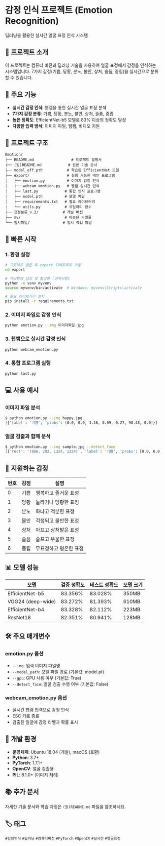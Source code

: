 # 감정 인식 프로젝트 (Emotion Recognition)

딥러닝을 활용한 실시간 얼굴 표정 인식 시스템

## 📖 프로젝트 소개

이 프로젝트는 컴퓨터 비전과 딥러닝 기술을 사용하여 얼굴 표정에서 감정을 인식하는 시스템입니다. 7가지 감정(기쁨, 당황, 분노, 불안, 상처, 슬픔, 중립)을 실시간으로 분류할 수 있습니다.

## 🎯 주요 기능

- **실시간 감정 인식**: 웹캠을 통한 실시간 얼굴 표정 분석
- **7가지 감정 분류**: 기쁨, 당황, 분노, 불안, 상처, 슬픔, 중립
- **높은 정확도**: EfficientNet-b5 모델로 83% 이상의 정확도 달성
- **다양한 입력 방식**: 이미지 파일, 웹캠, 비디오 지원

## 📁 프로젝트 구조

```
Emotion/
├── README.md                 # 프로젝트 설명서
├── (원)README.md            # 원본 기술 문서
├── model_eff.pth           # 학습된 EfficientNet 모델
├── export/                 # 실행 가능한 메인 프로그램
│   ├── emotion.py          # 이미지 감정 인식
│   ├── webcam_emotion.py   # 웹캠 실시간 인식
│   ├── last.py            # 통합 인식 프로그램
│   ├── model.pth          # 모델 파일
│   ├── requirements.txt   # 필요 라이브러리
│   └── utils.py           # 유틸리티 함수
├── 표정분류_v.2/           # 개발 버전
├── mv/                    # 이동된 파일들
└── 임시파일/               # 임시 작업 파일
```

## 🚀 빠른 시작

### 1. 환경 설정

```bash
# 프로젝트 클론 후 export 디렉토리로 이동
cd export

# 가상환경 생성 및 활성화 (선택사항)
python -m venv myvenv
source myvenv/bin/activate  # Windows: myvenv\Scripts\activate

# 필요 라이브러리 설치
pip install -r requirements.txt
```

### 2. 이미지 파일로 감정 인식

```bash
python emotion.py --img 이미지파일.jpg
```

### 3. 웹캠으로 실시간 감정 인식

```bash
python webcam_emotion.py
```

### 4. 통합 프로그램 실행

```bash
python last.py
```

## 💻 사용 예시

### 이미지 파일 분석
```bash
$ python emotion.py --img happy.jpg
[{'label': '기쁨', 'probs': [0.0, 0.0, 1.16, 0.09, 0.27, 98.48, 0.0]}]
```

### 얼굴 검출과 함께 분석
```bash
$ python emotion.py --img sample.jpg --detect_face
[{'rect': '(886, 292, 1324, 1324)', 'label': '기쁨', 'probs': [0.0, 0.0, 1.16, 0.09, 0.27, 98.48, 0.0]}]
```

## 🎨 지원하는 감정

| 번호 | 감정 | 설명 |
|------|------|------|
| 0 | 기쁨 | 행복하고 즐거운 표정 |
| 1 | 당황 | 놀라거나 당황한 표정 |
| 2 | 분노 | 화나고 격분한 표정 |
| 3 | 불안 | 걱정되고 불안한 표정 |
| 4 | 상처 | 아프고 상처받은 표정 |
| 5 | 슬픔 | 슬프고 우울한 표정 |
| 6 | 중립 | 무표정하고 평온한 표정 |

## 📊 모델 성능

| 모델 | 검증 정확도 | 테스트 정확도 | 모델 크기 |
|------|-------------|---------------|-----------|
| EfficientNet-b5 | 83.356% | 83.028% | 350MB |
| VGG24 (deep-wide) | 83.272% | 81.393% | 610MB |
| EfficientNet-b4 | 83.328% | 82.112% | 223MB |
| ResNet18 | 82.351% | 80.941% | 128MB |

## 🛠️ 주요 매개변수

### emotion.py 옵션
- `--img`: 입력 이미지 파일명
- `--model_path`: 모델 파일 경로 (기본값: model.pt)
- `--gpu`: GPU 사용 여부 (기본값: True)
- `--detect_face`: 얼굴 검출 수행 여부 (기본값: False)

### webcam_emotion.py 옵션
- 실시간 웹캠 입력으로 감정 인식
- ESC 키로 종료
- 검출된 얼굴에 감정 라벨과 확률 표시

## 🔧 개발 환경

- **운영체제**: Ubuntu 18.04 (개발), macOS (호환)
- **Python**: 3.7+
- **PyTorch**: 1.7.1+
- **OpenCV**: 얼굴 검출용
- **PIL**: 8.1.0+ (이미지 처리)

## 📚 추가 문서

자세한 기술 문서와 학습 과정은 `(원)README.md` 파일을 참조하세요.

## 🏷️ 태그

`#감정인식` `#딥러닝` `#컴퓨터비전` `#PyTorch` `#OpenCV` `#실시간` `#얼굴표정`
